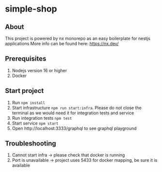 # simple-shop

## About

This project is powered by nx monorepo as an easy boilerplate for nestjs applications
More info can be found here: https://nx.dev/

## Prerequisites

1. Nodejs version 16 or higher
2. Docker

## Start project

1. Run `npm install`
2. Start infrastructure `npm run start:infra`. Please do not close the terminal as we would need it for integration tests and service
3. Run integration tests `npm test`
4. Start service `npm start`
5. Open http://localhost:3333/graphql to see graphql playground


## Troubleshooting

1. Cannot start infra -> please check that docker is running
2. Port is unavailable -> project uses 5433 for docker mapping, be sure it is available

